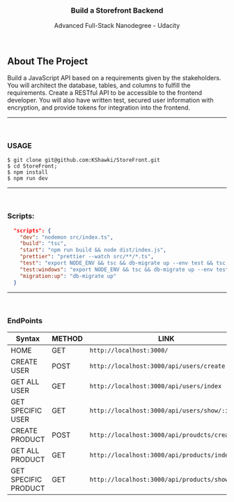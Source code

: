 <h3 align="center">Build a Storefront Backend</h3>
<p align="center">Advanced Full-Stack Nanodegree - Udacity</p>

<br/>

## About The Project

Build a JavaScript API based on a requirements given by the stakeholders. You will architect the database, tables, and columns to fulfill the requirements. Create a RESTful API to be accessible to the frontend developer. You will also have written test, secured user information with encryption, and provide tokens for integration into the frontend.

<hr />
<br />

### USAGE

```shell
$ git clone git@github.com:KShawki/StoreFront.git
$ cd StoreFront;
$ npm install
$ npm run dev
```

<hr />
<br />

### Scripts:

```JSON
  "scripts": {
    "dev": "nodemon src/index.ts",
    "build": "tsc",
    "start": "npm run build && node dist/index.js",
    "prettier": "prettier --watch src/**/*.ts",
    "test": "export NODE_ENV && tsc && db-migrate up --env test && tsc && jasmine && db-migrate reset",
    "test:windows": "export NODE_ENV && tsc && db-migrate up --env test && tsc && jasmine && db-migrate reset",
    "migration:up": "db-migrate up"
  }
```

<hr />
<br />

### EndPoints

| Syntax               | METHOD | LINK                                          |
| -------------------- | ------ | --------------------------------------------- |
| HOME                 | GET    | `http://localhost:3000/`                      |
| CREATE USER          | POST   | `http://localhost:3000/api/users/create`      |
| GET ALL USER         | GET    | `http://localhost:3000/api/users/index`       |
| GET SPECIFIC USER    | GET    | `http://localhost:3000/api/users/show/:id`    |
| CREATE PRODUCT       | POST   | `http://localhost:3000/api/proudcts/create`   |
| GET ALL PRODUCT      | GET    | `http://localhost:3000/api/products/index`    |
| GET SPECIFIC PRODUCT | GET    | `http://localhost:3000/api/products/show/:id` |
